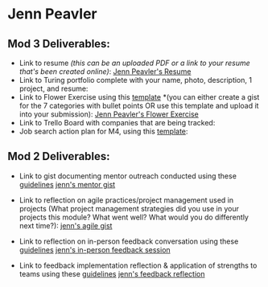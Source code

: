 # Jenn Peavler

## Mod 3 Deliverables:

* Link to resume *(this can be an uploaded PDF or a link to your resume that's been created online)*: 
[Jenn Peavler's Resume](https://drive.google.com/file/d/0B3ItQVupdvvgN3ZWLTF6amNBeU0/view)
* Link to Turing portfolio complete with your name, photo, description, 1 project, and resume:
* Link to Flower Exercise using this [template](https://github.com/turingschool/career-development-curriculum/blob/master/files/Career%20Unit%20-%20The%20Flower%20Diagram.pdf) *(you can either create a gist for the 7 categories with bullet points OR use this template and upload it into your submission):
[Jenn Peavler's Flower Exercise](https://gist.github.com/jennPeavler/5dad6799f38213319c606c0f16fbc730)
* Link to Trello Board with companies that are being tracked: 
* Job search action plan for M4, using this [template](https://github.com/turingschool/career-development-curriculum/blob/master/module_three/mod_4_action_plan_template.md):


## Mod 2 Deliverables:
* Link to gist documenting mentor outreach conducted using these [guidelines](https://github.com/turingschool/career-development-curriculum/blob/master/module_two/cold_outreach_i_guidelines.md)
[jenn's mentor gist](https://gist.github.com/jennPeavler/850b6fd4b4980f7720f71ad37d77d2e4)

* Link to reflection on agile practices/project management used in projects (What project management strategies did you use in your projects this module? What went well? What would you do differently next time?):
[jenn's agile gist](https://gist.github.com/jennPeavler/7f937834790af642bef0d8ef90904ed3)

* Link to reflection on in-person feedback conversation using these [guidelines](https://github.com/turingschool/career-development-curriculum/blob/master/module_two/feedback_conversation_reflection_guidelines.md)
[jenn's in-person feedback session](https://gist.github.com/jennPeavler/aa1f46b4d0cd526836e2c2aa74918414)

* Link to feedback implementation reflection & application of strengths to teams using these [guidelines](https://github.com/turingschool/career-development-curriculum/blob/master/module_two/feedback_implementation_strengths_reflection.md)
[jenn's feedback reflection](https://gist.github.com/jennPeavler/7c05be6cfb5c336755e244c490f89519)
